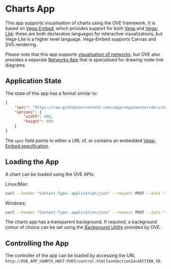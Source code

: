 # Charts App

This app supports visualisation of charts using the OVE framework. It is based on [Vega-Embed](https://github.com/vega/vega-embed), which provides support for both [Vega](https://vega.github.io/vega/) and [Vega-Lite](https://vega.github.io/vega-lite/): these are both declarative languages for interactive visualizations, but Vega-Lite is a higher level language. Vega-Embed supports Canvas and SVG rendering.

Please note that this app supports [visualisation of networks](https://vega.github.io/vega/examples/force-directed-layout/), but OVE also provides a separate [Networks App](../ove-app-networks/README.md) that is specialised for drawing node-link diagrams.

## Application State

The state of this app has a format similar to:

```json
{
    "spec": "https://raw.githubusercontent.com/vega/vega/master/docs/examples/bar-chart.vg.json",
    "options": {
        "width": 800,
        "height": 800
    }
}
```

The `spec` field points to either a URL of, or contains an embedded [Vega-Embed specification](https://vega.github.io/vega/docs/#specification).

## Loading the App

A chart can be loaded using the OVE APIs:

Linux/Mac:

```sh
curl --header "Content-Type: application/json" --request POST --data '{"app": {"url": "http://OVE_APP_CHARTS_HOST:PORT","states": {"load": {"spec": "https://raw.githubusercontent.com/vega/vega/master/docs/examples/bar-chart.vg.json", "options": {"width": 800, "height": 800}}}}, "space": "OVE_SPACE", "h": 500, "w": 500, "y": 0, "x": 0}' http://OVE_CORE_HOST:PORT/section
```

Windows:

```sh
curl --header "Content-Type: application/json" --request POST --data "{\"app\": {\"url\": \"http://OVE_APP_CHARTS_HOST:PORT\", \"states\": {\"load\": {\"spec\": \"https://raw.githubusercontent.com/vega/vega/master/docs/examples/bar-chart.vg.json\", \"options\": {\"width\": 800, \"height\": 800}}}}, \"space\": \"OVE_SPACE\", \"h\": 500, \"w\": 500, \"y\": 0, \"x\": 0}" http://OVE_CORE_HOST:PORT/section
```

The charts app has a transparent background. If required, a background colour of choice can be set using the [Background Utility](../ove-app-html/docs/UTIL_BACKGROUND.md) provided by OVE.

## Controlling the App

The controller of the app can be loaded by accessing the URL `http://OVE_APP_CHARTS_HOST:PORT/control.html?oveSectionId=SECTION_ID`.
